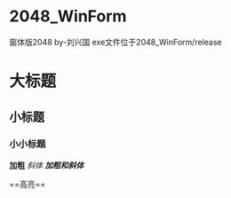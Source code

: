# 2048_WinForm


窗体版2048   by-刘兴国
exe文件位于2048_WinForm/release

# 大标题
## 小标题
### 小小标题

**加粗**
*斜体*
***加粗和斜体***

==高亮==
